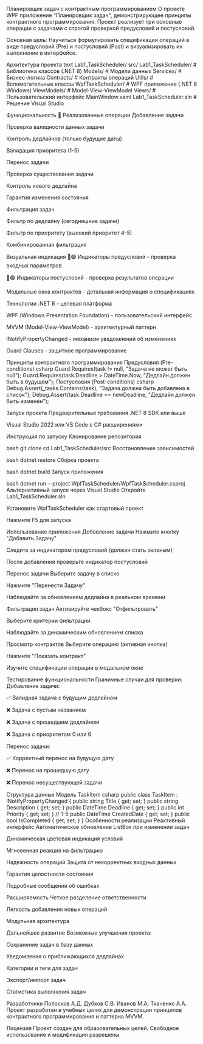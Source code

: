 Планировщик задач с контрактным программированием
О проекте
WPF приложение "Планировщик задач", демонстрирующее принципы контрактного программирования. Проект реализует три основные операции с задачами с строгой проверкой предусловий и постусловий.

Основная цель: Научиться формулировать спецификации операций в виде предусловий (Pre) и постусловий (Post) и визуализировать их выполнение в интерфейсе.

Архитектура проекта
text
Lab1_TaskScheduler/
src/
    Lab1_TaskScheduler/          # Библиотека классов (.NET 8)
        Models/                  # Модели данных
        Services/               # Бизнес-логика
        Contracts/              # Контракты операций
        Utils/                  # Вспомогательные классы
    WpfTaskScheduler/           # WPF приложение (.NET 8 Windows)
        ViewModels/             # Model-View-ViewModel
        Views/                  # Пользовательский интерфейс
        MainWindow.xaml
    Lab1_TaskScheduler.sln      # Решение Visual Studio

Функциональность
🔧 Реализованные операции
Добавление задачи

Проверка валидности данных задачи

Контроль дедлайнов (только будущие даты)

Валидация приоритета (1-5)

Перенос задачи

Проверка существования задачи

Контроль нового дедлайна

Гарантия изменения состояния

Фильтрация задач

Фильтр по дедлайну (сегодняшние задачи)

Фильтр по приоритету (высокий приоритет 4-5)

Комбинированная фильтрация

Визуальная индикация
🔴🟢 Индикаторы предусловий - проверка входных параметров

🔴🟢 Индикаторы постусловий - проверка результатов операции

Модальные окна контрактов - детальная информация о спецификациях

Технологии
.NET 8 - целевая платформа

WPF (Windows Presentation Foundation) - пользовательский интерфейс

MVVM (Model-View-ViewModel) - архитектурный паттерн

INotifyPropertyChanged - механизм уведомлений об изменениях

Guard Clauses - защитное программирование

Принципы контрактного программирования
Предусловия (Pre-conditions)
csharp
Guard.Requires(task != null, "Задача не может быть null");
Guard.Requires(task.Deadline > DateTime.Now, "Дедлайн должен быть в будущем");
Постусловия (Post-conditions)
csharp
Debug.Assert(_tasks.Contains(task), "Задача должна быть добавлена в список");
Debug.Assert(task.Deadline == newDeadline, "Дедлайн должен быть изменен");

Запуск проекта
Предварительные требования
.NET 8 SDK или выше

Visual Studio 2022 или VS Code с C# расширениями

Инструкция по запуску
Клонирование репозитория

bash
git clone <repository-url>
cd Lab1_TaskScheduler/src
Восстановление зависимостей

bash
dotnet restore
Сборка проекта

bash
dotnet build
Запуск приложения

bash
dotnet run --project WpfTaskScheduler/WpfTaskScheduler.csproj
Альтернативный запуск через Visual Studio
Откройте Lab1_TaskScheduler.sln

Установите WpfTaskScheduler как стартовый проект

Нажмите F5 для запуска

Использование приложения
Добавление задачи
Нажмите кнопку "Добавить Задачу"

Следите за индикатором предусловий (должен стать зеленым)

После добавления проверьте индикатор постусловий

Перенос задачи
Выберите задачу в списке

Нажмите "Перенести Задачу"

Наблюдайте за обновлением дедлайна в реальном времени

Фильтрация задач
Активируйте чекбокс "Отфильтровать"

Выберите критерии фильтрации

Наблюдайте за динамическим обновлением списка

Просмотр контрактов
Выберите операцию (активная кнопка)

Нажмите "Показать контракт"

Изучите спецификации операции в модальном окне

Тестирование функциональности
Граничные случаи для проверки:
Добавление задачи:

✅ Валидная задача с будущим дедлайном

❌ Задача с пустым названием

❌ Задача с прошедшим дедлайном

❌ Задача с приоритетом 0 или 6

Перенос задачи:

✅ Корректный перенос на будущую дату

❌ Перенос на прошедшую дату

❌ Перенос несуществующей задачи

Структура данных
Модель TaskItem
csharp
public class TaskItem : INotifyPropertyChanged
{
    public string Title { get; set; }
    public string Description { get; set; }
    public DateTime Deadline { get; set; }
    public int Priority { get; set; } // 1-5
    public DateTime CreatedDate { get; set; }
    public bool IsCompleted { get; set; }
}
Особенности реализации
Реактивный интерфейс
Автоматическое обновление ListBox при изменении задач

Динамическая цветовая индикация условий

Мгновенная реакция на фильтрацию

Надежность операций
Защита от некорректных входных данных

Гарантия целостности состояния

Подробные сообщения об ошибках

Расширяемость
Четкое разделение ответственности

Легкость добавления новых операций

Модульная архитектура

Дальнейшее развитие
Возможные улучшения проекта:

Сохранение задач в базу данных

Уведомления о приближающихся дедлайнах

Категории и теги для задач

Экспорт/импорт задач

Статистика выполнения задач

Разработчики
Полосков А.Д.
Дубков С.В.
Иванов М.А.
Ткаченко А.А.
Проект разработан в учебных целях для демонстрации принципов контрактного программирования и паттерна MVVM.

Лицензия
Проект создан для образовательных целей. Свободное использование и модификация разрешены.
